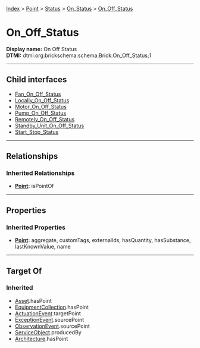 [Index](../../../../index.md) > [Point](../../../Point.md) > [Status](../../Status.md) > [On_Status](../On_Status.md) > [On_Off_Status](#)
# On_Off_Status

**Display name:** On Off Status<br />
**DTMI:** dtmi:org:brickschema:schema:Brick:On_Off_Status;1

---

## Child interfaces
* [Fan_On_Off_Status](Fan_On_Off_Status.md)
* [Locally_On_Off_Status](Locally_On_Off_Status.md)
* [Motor_On_Off_Status](Motor_On_Off_Status.md)
* [Pump_On_Off_Status](Pump_On_Off_Status.md)
* [Remotely_On_Off_Status](Remotely_On_Off_Status.md)
* [Standby_Unit_On_Off_Status](Standby_Unit_On_Off_Status/Standby_Unit_On_Off_Status.md)
* [Start_Stop_Status](Start_Stop_Status/Start_Stop_Status.md)

---

## Relationships

### Inherited Relationships
* **[Point](../../../Point.md):** isPointOf

---

## Properties

### Inherited Properties
* **[Point](../../../Point.md):** aggregate, customTags, externalIds, hasQuantity, hasSubstance, lastKnownValue, name

---

## Target Of
### Inherited
* [Asset](../../../../Asset/Asset.md).hasPoint
* [EquipmentCollection](../../../../Collection/EquipmentCollection.md).hasPoint
* [ActuationEvent](../../../../Event/PointEvent/ActuationEvent.md).targetPoint
* [ExceptionEvent](../../../../Event/PointEvent/ExceptionEvent.md).sourcePoint
* [ObservationEvent](../../../../Event/PointEvent/ObservationEvent.md).sourcePoint
* [ServiceObject](../../../../Information/ServiceObject/ServiceObject.md).producedBy
* [Architecture](../../../../Space/Architecture/Architecture.md).hasPoint
